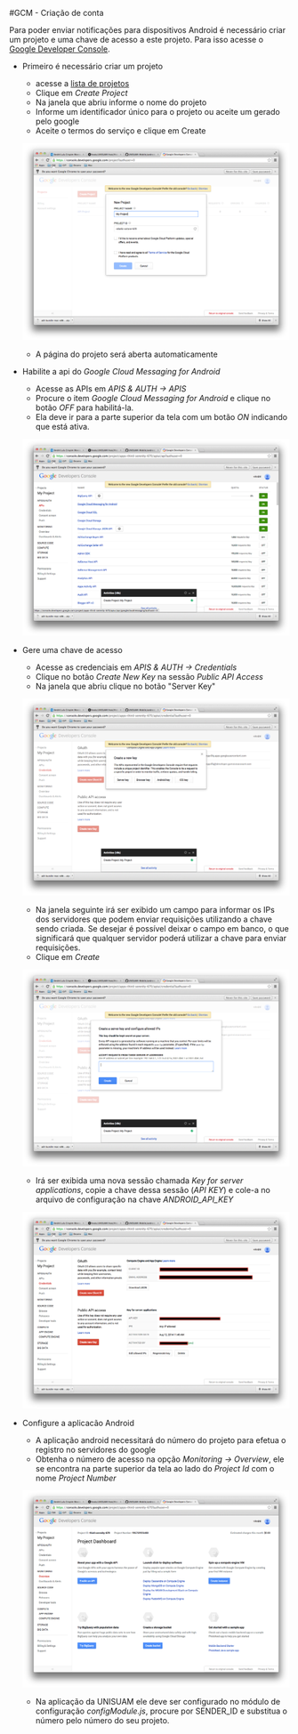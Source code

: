 #GCM - Criação de conta

Para poder enviar notificações para dispositivos Android é necessário criar um projeto e uma chave de acesso a este projeto. Para isso acesse o [Google Developer Console](https://console.developers.google.com).

* Primeiro é necessário criar um projeto
	* acesse a [lista de projetos](https://console.developers.google.com/project?authuser=0)
	* Clique em *Create Project*
	* Na janela que abriu informe o nome do projeto
	* Informe um identificador único para o projeto ou aceite um gerado pelo google
	* Aceite o termos do serviço e clique em Create
	
	![Image](https://raw.githubusercontent.com/andrecrispim/push-notification/master/docs/resources/push-step-1.png)
	
	* A página do projeto será aberta automaticamente
	
* Habilite a api do *Google Cloud Messaging for Android*
	* Acesse as APIs em *APIS & AUTH -> APIS*
	* Procure o item *Google Cloud Messaging for Android* e clique no botão *OFF* para habilitá-la.
	* Ela deve ir para a parte superior da tela com um botão *ON* indicando que está ativa.
	
	![Image](https://raw.githubusercontent.com/andrecrispim/push-notification/master/docs/resources/push-step-2.png)
	
* Gere uma chave de acesso
	* Acesse as credenciais em *APIS & AUTH -> Credentials*
	* Clique no botão *Create New Key* na sessão *Public API Access*
	* Na janela que abriu clique no botão "Server Key"
	
	![Image](https://raw.githubusercontent.com/andrecrispim/push-notification/master/docs/resources/push-step-5.png)
	
	* Na janela seguinte irá ser exibido um campo para informar os IPs dos servidores que podem enviar requisições utilizando a chave sendo criada. Se desejar é possível deixar o campo em banco, o que significará que qualquer servidor poderá utilizar a chave para enviar requisições.
	* Clique em *Create*
	
	![Image](https://raw.githubusercontent.com/andrecrispim/push-notification/master/docs/resources/push-step-3.png)
	
	* Irá ser exibida uma nova sessão chamada *Key for server applications*, copie a chave dessa sessão (*API KEY*) e cole-a no arquivo de configuração na chave *ANDROID_API_KEY*
	
	![Image](https://raw.githubusercontent.com/andrecrispim/push-notification/master/docs/resources/push-step-4.png)
	
* Configure a aplicacão Android
	* A aplicação android necessitará do número do projeto para efetua o registro no servidores do google
	* Obtenha o número de acesso na opção *Monitoring -> Overview*, ele se encontra na parte superior da tela ao lado do *Project Id* com o nome *Project Number*
	
	![Image](https://raw.githubusercontent.com/andrecrispim/push-notification/master/docs/resources/push-step-6.png)
	
	* Na aplicação da UNISUAM ele deve ser configurado no módulo de configuração *configModule.js*, procure por SENDER_ID e substitua o número pelo número do seu projeto.
	
	
